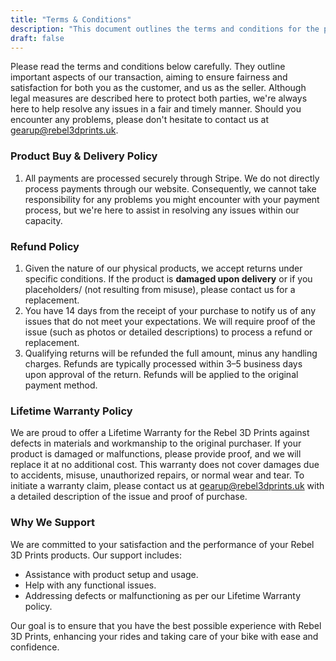 ```yaml
---
title: "Terms & Conditions"
description: "This document outlines the terms and conditions for the purchase and use of Rebel 3D Prints products."
draft: false
---
```


Please read the terms and conditions below carefully. They outline important aspects of our transaction, aiming to ensure fairness and satisfaction for both you as the customer, and us as the seller. Although legal measures are described here to protect both parties, we're always here to help resolve any issues in a fair and timely manner. Should you encounter any problems, please don't hesitate to contact us at <gearup@rebel3dprints.uk>.

### Product Buy & Delivery Policy

1. All payments are processed securely through Stripe. We do not directly process payments through our website. Consequently, we cannot take responsibility for any problems you might encounter with your payment process, but we're here to assist in resolving any issues within our capacity.

### Refund Policy

1. Given the nature of our physical products, we accept returns under specific conditions. If the product is **damaged upon delivery** or if you placeholders/ (not resulting from misuse), please contact us for a replacement.
2. You have 14 days from the receipt of your purchase to notify us of any issues that do not meet your expectations. We will require proof of the issue (such as photos or detailed descriptions) to process a refund or replacement.
3. Qualifying returns will be refunded the full amount, minus any handling charges. Refunds are typically processed within 3–5 business days upon approval of the return. Refunds will be applied to the original payment method.

### Lifetime Warranty Policy

We are proud to offer a Lifetime Warranty for the Rebel 3D Prints against defects in materials and workmanship to the original purchaser. If your product is damaged or malfunctions, please provide proof, and we will replace it at no additional cost. This warranty does not cover damages due to accidents, misuse, unauthorized repairs, or normal wear and tear. To initiate a warranty claim, please contact us at <gearup@rebel3dprints.uk> with a detailed description of the issue and proof of purchase.

### Why We Support

We are committed to your satisfaction and the performance of your Rebel 3D Prints products. Our support includes:

- Assistance with product setup and usage.
- Help with any functional issues.
- Addressing defects or malfunctioning as per our Lifetime Warranty policy.

Our goal is to ensure that you have the best possible experience with Rebel 3D Prints, enhancing your rides and taking care of your bike with ease and confidence.
